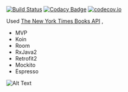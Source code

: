 [![Build Status](https://travis-ci.org/rafaelaaraujo/BestSellers.svg?branch=master)](https://travis-ci.org/rafaelaaraujo/BestSellers/) [![Codacy Badge](https://api.codacy.com/project/badge/Grade/6ae83104112148afa7ad64e6511aa872)](https://www.codacy.com/app/rafaelaaraujo/BestSellers?utm_source=github.com&amp;utm_medium=referral&amp;utm_content=rafaelaaraujo/BestSellers&amp;utm_campaign=Badge_Grade) [![codecov.io](https://codecov.io/gh/rafaelaaraujo/BestSellers/branch/master/graphs/badge.svg)](https://codecov.io/gh/rafaelaaraujo/BestSellers)

Used [The New York Times Books API](https://developer.nytimes.com/books_api.json) , 

- MVP
- Koin
- Room
- RxJava2
- Retrofit2
- Mockito
- Espresso


![Alt Text](https://github.com/rafaelaaraujo/BestSellers/blob/master/appgif.gif)

